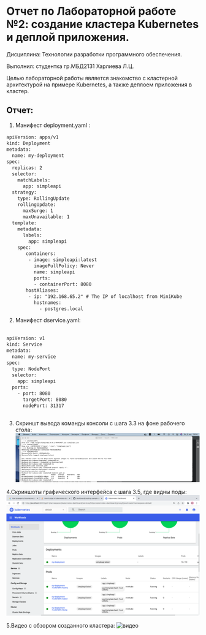 # Отчет по Лабораторной работе №2: создание кластера Kubernetes и деплой приложения. 

Дисциплина: Технологии разработки программного обеспечения.

Выполнил: студентка гр.МБД2131 Харлиева Л.Ц.

Целью лабораторной работы является знакомство с кластерной архитектурой на примере Kubernetes, а также деплоем приложения в кластер.

## Отчет:

1. Манифест deployment.yaml :
````
apiVersion: apps/v1
kind: Deployment
metadata:
  name: my-deployment
spec:
  replicas: 2
  selector:
    matchLabels:
      app: simpleapi
  strategy:
    type: RollingUpdate
    rollingUpdate:
      maxSurge: 1
      maxUnavailable: 1 
  template:
    metadata:
      labels:
        app: simpleapi
    spec:
       containers:
        - image: simpleapi:latest
          imagePullPolicy: Never 
          name: simpleapi
          ports:
          - containerPort: 8080
       hostAliases:
        - ip: "192.168.65.2" # The IP of localhost from MiniKube
          hostnames:
            - postgres.local
````

2. Манифест dservice.yaml:
````

apiVersion: v1
kind: Service
metadata:
  name: my-service
spec:
  type: NodePort
  selector: 
    app: simpleapi
  ports:
    - port: 8080
      targetPort: 8080
      nodePort: 31317
  
````

3. Скриншт вывода команды консоли с шага 3.3 на фоне рабочего стола: 
![](image1.png) 


4.Скриншоты графического интерфейса с шага 3.5, где видны поды:
![](image3.5.png) 

5.Видео с обзором созданного кластера:
![видео](https://drive.google.com/file/d/1ZmAQujIqaBBzg5Kpay8E3C1R3Fdo05ap/view?usp=sharing) 
